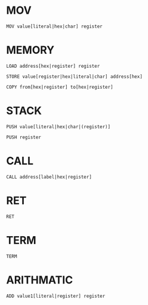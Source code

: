 # MOV

```
MOV value[literal|hex|char] register
```

# MEMORY

```
LOAD address[hex|register] register
```

```
STORE value[register|hex|literal|char] address[hex]
```

```
COPY from[hex|register] to[hex|register]
```

# STACK

```
PUSH value[literal|hex|char|(register)]
```

```
PUSH register
```

# CALL

```
CALL address[label|hex|register]
```

# RET

```
RET
```

# TERM

```
TERM
```

# ARITHMATIC

```
ADD value1[literal|register] register
```

